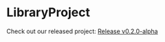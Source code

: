 # LibraryProject
Check out our released project: [Release v0.2.0-alpha](https://github.com/SchoolLibraryManager/LibraryProject/releases/tag/v0.2.0-alpha) 
